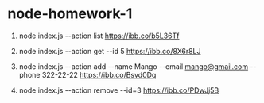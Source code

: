 # node-homework-1

1) node index.js --action list
https://ibb.co/b5L36Tf

2) node index.js --action get --id 5
https://ibb.co/8X6r8LJ

3) node index.js --action add --name Mango --email mango@gmail.com --phone 322-22-22
https://ibb.co/Bsvd0Dq

4) node index.js --action remove --id=3 
https://ibb.co/PDwJj5B